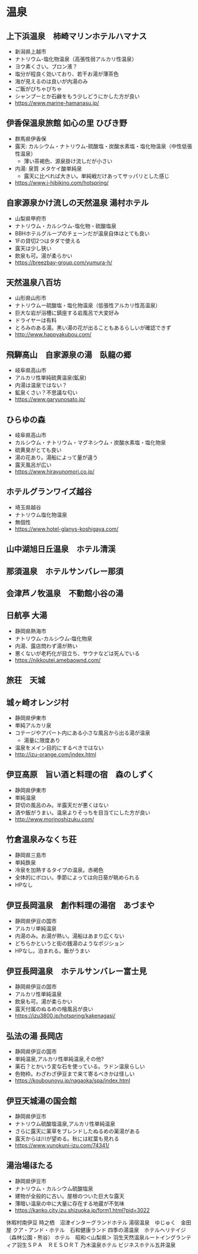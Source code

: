 # 温泉
## 上下浜温泉　柿崎マリンホテルハマナス
- 新潟県上越市
- ナトリウム-塩化物温泉（高張性弱アルカリ性温泉）
- ヨウ素くさい。ブロン液？
- 塩分が程良く効いており、若干お湯が薄茶色
- 海が見えるのは良いが内湯のみ
- ご飯がびちゃびちゃ
- シャンプーとか石鹸をもう少しどうにかした方が良い
- https://www.marine-hamanasu.jp/

## 伊香保温泉旅館 如心の里 ひびき野
- 群馬県伊香保
- 露天: カルシウム・ナトリウム-硫酸塩・炭酸水素塩・塩化物温泉（中性低張性温泉）
  - 薄い茶褐色、源泉掛け流しだが小さい
- 内湯: 泉質 メタケイ酸単純泉
  - 露天に比べれば大きい。単純戦だけあってサッパリとした感じ
- https://www.j-hibikino.com/hotspring/

## 自家源泉かけ流しの天然温泉 湯村ホテル
- 山梨県甲府市
- ナトリウム・カルシウム-塩化物・硫酸塩泉
- BBHホテルグループのチェーンだが温泉自体はとても良い
- 1Fの貸切2つはタダで使える
- 露天は少し狭い
- 飲泉も可。湯が柔らかい
- https://breezbay-group.com/yumura-h/

## 天然温泉八百坊
- 山形県山形市
- ナトリウムー硫酸塩・塩化物温泉（低張性アルカリ性高温泉）
- 巨大な岩が浴槽に鎮座する岩風呂で大変好み
- ドライヤーは有料
- とろみのある湯。黒い湯の花が出ることもあるらしいが確認できず
- http://www.happyakubou.com/

## 飛騨高山　自家源泉の湯　臥龍の郷
- 岐阜県高山市
- アルカリ性単純硫黄温泉(鉱泉)
- 内湯は温泉ではない？
- 鉱泉くさい？不思議な匂い
- https://www.garyunosato.jp/

## ひらゆの森
- 岐阜県高山市
- カルシウム・ナトリウム・マグネシウム・炭酸水素塩・塩化物泉
- 硫黄臭がとても良い
- 湯の花あり。湯船によって量が違う
- 露天風呂が広い
- https://www.hirayunomori.co.jp/

## ホテルグランワイズ越谷
- 埼玉県越谷
- ナトリウム塩化物温泉
- 無個性
- https://www.hotel-glanys-koshigaya.com/


## 山中湖旭日丘温泉　ホテル清渓
## 那須温泉　ホテルサンバレー那須
## 会津芦ノ牧温泉　不動館小谷の湯


## 日航亭 大湯
- 静岡県熱海市
- ナトリウム-カルシウム‐塩化物泉
- 内湯、露店問わず湯が熱い
- 悪くないが老朽化が目立ち、サウナなどは死んでいる
- https://nikkoutei.amebaownd.com/

## 旅荘　天城




## 城ヶ崎オレンジ村
- 静岡県伊東市
- 単純アルカリ泉
- コテージやアパート内にある小さな風呂から出る湯が温泉
  - 湯量に限度あり
- 温泉をメイン目的にするべきではない
- http://izu-orange.com/index.html

## 伊豆高原　旨い酒と料理の宿　森のしずく
- 静岡県伊東市
- 単純温泉
- 貸切の風呂のみ。半露天だが悪くはない
- 酒や飯がうまい。温泉よりそっちを目当てにした方が良い
- http://www.morinoshizuku.com/

## 竹倉温泉みなくち荘
- 静岡県三島市
- 単純鉄泉
- 冷泉を加熱するタイプの温泉。赤褐色
- 全体的にボロい。季節によっては向日葵が眺められる
- HPなし

## 伊豆長岡温泉　創作料理の湯宿　あづまや
- 静岡県伊豆の国市
- アルカリ単純温泉
- 内湯のみ。お湯が熱い。湯船はあまり広くない
- どちらかというと街の銭湯のようなポジション
- HPなし。泊まれる。飯がうまい
  
## 伊豆長岡温泉　ホテルサンバレー富士見
- 静岡県伊豆の国市
- アルカリ性単純温泉
- 飲泉も可。湯が柔らかい
- 露天付属のぬるめの檜風呂が良い
- https://izu3800.jp/hotspring/kakenagasi/

## 弘法の湯 長岡店
- 静岡県伊豆の国市
- 単純温泉,アルカリ性単純温泉,その他?
- 薬石？とかいう変な石を使っている。ラドン温泉らしい
- 色物枠。わざわざ伊豆まで来て寄るべきかは怪しい
- https://koubounoyu.jp/nagaoka/spa/index.html

## 伊豆天城湯の国会館
- 静岡県伊豆市
- ナトリウム硫酸塩温泉,アルカリ性単純温泉
- さらに露天に薬草をブレンドしたぬるめの薬湯がある
- 露天からは川が望める。秋には紅葉も見れる
- https://www.yunokuni-izu.com/74341/

## 湯治場ほたる
- 静岡県伊豆市
- ナトリウム・カルシウム硫酸塩泉
- 建物が全般的に古い。屋根のついた巨大な露天
- 薄暗い温泉の中に大量に存在する地蔵が不気味
- https://kanko.city.izu.shizuoka.jp/form1.html?pid=3022


休暇村南伊豆
時之栖　沼津インターグランドホテル
湯宿温泉　ゆじゅく　金田屋
クア・アンド・ホテル　石和健康ランド
四季の湯温泉　ホテルヘリテイジ（森林公園・熊谷）
ホテル　昭和＜山梨県＞
羽生天然温泉ルートイングランティア羽生ＳＰＡ　ＲＥＳＯＲＴ
乃木温泉ホテル
ビジネスホテル五井温泉

